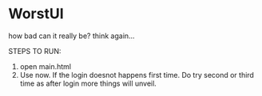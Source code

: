 # WorstUI
how bad can it really be? think again...

STEPS TO RUN:
1) open main.html
2) Use now. If the login doesnot happens first time. Do try second or third time as after login more things will unveil.

